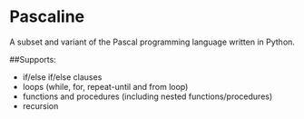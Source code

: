 # Pascaline

A subset and variant of the Pascal programming language written in Python.

##Supports:
- if/else if/else clauses
- loops (while, for, repeat-until and from loop)
- functions and procedures (including nested functions/procedures)
- recursion
